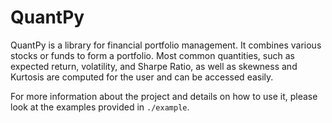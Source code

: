 # QuantPy
QuantPy is a library for financial portfolio management. It combines various stocks
or funds to form a portfolio. Most common quantities, such as expected return,
volatility, and Sharpe Ratio, as well as skewness and Kurtosis are computed
for the user and can be accessed easily.

For more information about the project and details on how to use it, please
look at the examples provided in `./example`.

